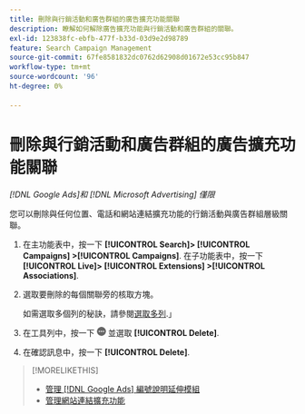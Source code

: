```yaml
---
title: 刪除與行銷活動和廣告群組的廣告擴充功能關聯
description: 瞭解如何解除廣告擴充功能與行銷活動和廣告群組的關聯。
exl-id: 123838fc-ebfb-477f-b33d-03d9e2d98789
feature: Search Campaign Management
source-git-commit: 67fe8581832dc0762d62908d01672e53cc95b847
workflow-type: tm+mt
source-wordcount: '96'
ht-degree: 0%

---
```


# 刪除與行銷活動和廣告群組的廣告擴充功能關聯

*[!DNL Google Ads]和 [!DNL Microsoft Advertising] 僅限*

您可以刪除與任何位置、電話和網站連結擴充功能的行銷活動與廣告群組層級關聯。

1. 在主功能表中，按一下 **[!UICONTROL Search]> [!UICONTROL Campaigns] >[!UICONTROL Campaigns]**. 在子功能表中，按一下 **[!UICONTROL Live]> [!UICONTROL Extensions] >[!UICONTROL Associations]**.

1. 選取要刪除的每個關聯旁的核取方塊。

   如需選取多個列的秘訣，請參閱[選取多列](/help/search-social-commerce/common-tasks/navigation-editing-selection/multiple-rows-select.md).」

1. 在工具列中，按一下 ![更多](/help/search-social-commerce/assets/more.png "更多") 並選取 **[!UICONTROL Delete]**.

1. 在確認訊息中，按一下 **[!UICONTROL Delete]**.

>[!MORELIKETHIS]
>
>* [管理 [!DNL Google Ads] 編號說明延伸模組](/help/search-social-commerce/campaign-management/campaigns/callout-extension-manage.md)
>* [管理網站連結擴充功能](sitelink-extension-manage.md)
